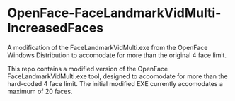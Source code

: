 # OpenFace-FaceLandmarkVidMulti-IncreasedFaces
A modification of the FaceLandmarkVidMulti.exe from the OpenFace Windows Distribution to accomodate for more than the original 4 face limit. 

This repo contains a modified version of the OpenFace FaceLandmarkVidMulti.exe tool, designed to accomodate for more than the hard-coded 4 face limit. The initial modified EXE currently accomodates a maximum of 20 faces.
